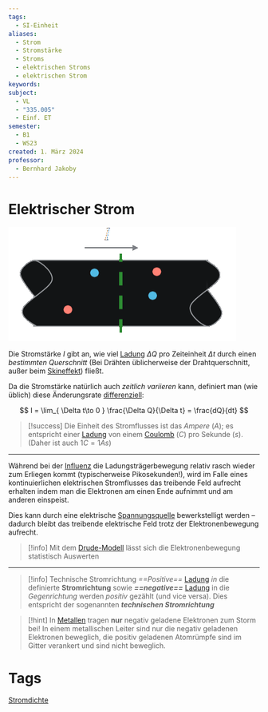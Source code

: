 ```yaml
---
tags:
  - SI-Einheit
aliases:
  - Strom
  - Stromstärke
  - Stroms
  - elektrischen Stroms
  - elektrischen Strom
keywords: 
subject:
  - VL
  - "335.005"
  - Einf. ET
semester:
  - B1
  - WS23
created: 1. März 2024
professor:
  - Bernhard Jakoby
---
```

 

# Elektrischer Strom

![InlineR](assets/elekStrom.png)

Die Stromstärke $I$ gibt an, wie viel [Ladung](elektrisches%20Feld.md) $\Delta Q$ pro Zeiteinheit $\Delta t$ durch einen *bestimmten Querschnitt* (Bei Drähten üblicherweise der Drahtquerschnitt, außer beim [Skineffekt](Skineffekt.md)) fließt.

Da die Stromstärke natürlich auch *zeitlich variieren* kann, definiert man (wie üblich) diese Änderungsrate [differenziell](Differenzialrechnung.md):

$$
I = \lim_{ \Delta t\to 0 } \frac{\Delta Q}{\Delta t} = \frac{dQ}{dt} 
$$

> [!success] Die Einheit des Stromflusses ist das *Ampere* ($A$);
> es entspricht einer [Ladung](elektrisches%20Feld.md) von einem [Coulomb](Coulomb-Kraft.md) ($C$) pro Sekunde ($s$).
> (Daher ist auch $1C=1As$)

---

Während bei der [Influenz](../Elektrotechnik/elektrische%20Influenz.md) die Ladungsträgerbewegung relativ rasch wieder zum Erliegen kommt (typischerweise Pikosekunden!), wird im Falle eines kontinuierlichen elektrischen Stromflusses das treibende Feld aufrecht erhalten indem man die Elektronen am einen Ende aufnimmt und am anderen einspeist.

Dies kann durch eine elektrische [Spannungsquelle](../Elektrotechnik/elektrische%20Spannung.md) bewerkstelligt werden – dadurch bleibt das treibende elektrische Feld trotz der Elektronenbewegung aufrecht.

 > [!info] Mit dem [Drude-Modell](Drude-Modell.md) lässt sich die Elektronenbewegung statistisch Auswerten 

---

> [!info] Technische Stromrichtung
> *==Positive==* [Ladung](elektrisches%20Feld.md) *in* die definierte **Stromrichtung** sowie ***==negative==*** [Ladung](elektrisches%20Feld.md) in die *Gegenrichtung* werden *positiv* gezählt (und vice versa).
> Dies entspricht der sogenannten ***technischen Stromrichtung***

 > [!hint] In [Metallen](../Chemie/Metallbindung.md) tragen **nur** negativ geladene Elektronen zum Storm bei!
 > In einem metallischen Leiter sind nur die negativ geladenen Elektronen beweglich, die positiv geladenen Atomrümpfe sind im Gitter verankert und sind nicht beweglich.

# Tags

[Stromdichte](Stromdichte.md)